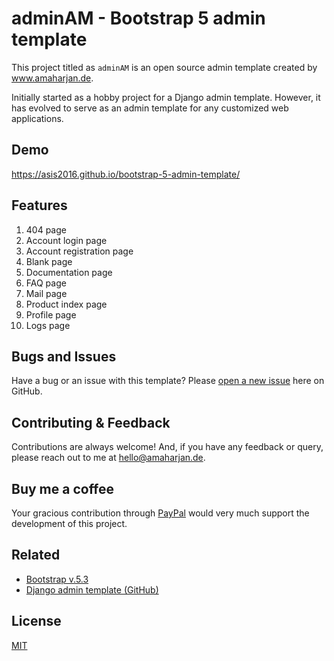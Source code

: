 # adminAM - Bootstrap 5 admin template

This project titled as `adminAM` is an open source admin template created by www.amaharjan.de.

Initially started as a hobby project for a Django admin template. However, it has evolved to serve as an admin template for any customized web applications.

## Demo
https://asis2016.github.io/bootstrap-5-admin-template/

## Features

<ol>
    <li>404 page</li>
    <li>Account login page</li>
    <li>Account registration page</li>
    <li>Blank page</li>
    <li>Documentation page</li>
    <li>FAQ page</li>
    <li>Mail page</li>
    <li>Product index page</li>
    <li>Profile page</li>
    <li>Logs page</li>
</ol>

## Bugs and Issues
Have a bug or an issue with this template? Please [open a new issue](https://github.com/asis2016/bootstrap-5-admin-template/issues) here on GitHub.

## Contributing & Feedback
Contributions are always welcome! And, if you have any feedback or query, please reach out to me at hello@amaharjan.de.

## Buy me a coffee
Your gracious contribution through [PayPal](https://www.paypal.com/paypalme/asis2016) would very much support the development of this project.


## Related
- [Bootstrap v.5.3](https://getbootstrap.com/docs/5.3/getting-started/introduction/)
- [Django admin template (GitHub)](https://github.com/asis2016/django-admin-template)

## License
[MIT](./LICENSE)

